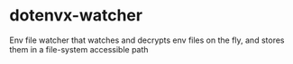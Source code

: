 # dotenvx-watcher
Env file watcher that watches and decrypts env files on the fly, and stores them in a file-system accessible path
